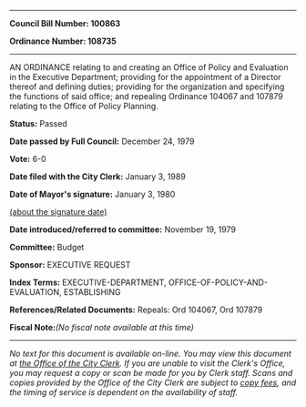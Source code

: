 

********

**Council Bill Number: 100863**
   
**Ordinance Number: 108735**
********

 AN ORDINANCE relating to and creating an Office of Policy and Evaluation in the Executive Department; providing for the appointment of a Director thereof and defining duties; providing for the organization and specifying the functions of said office; and repealing Ordinance 104067 and 107879 relating to the Office of Policy Planning.

**Status:** Passed
   
**Date passed by Full Council:** December 24, 1979
   
**Vote:** 6-0
   
**Date filed with the City Clerk:** January 3, 1989
   
**Date of Mayor's signature:** January 3, 1980
   
[(about the signature date)](/~public/approvaldate.htm)
   
   
   
**Date introduced/referred to committee:** November 19, 1979
   
**Committee:** Budget
   
**Sponsor:** EXECUTIVE REQUEST
   
   
**Index Terms:** EXECUTIVE-DEPARTMENT, OFFICE-OF-POLICY-AND-EVALUATION, ESTABLISHING

**References/Related Documents:** Repeals: Ord 104067, Ord 107879

**Fiscal Note:**_(No fiscal note available at this time)_
********

_No text for this document is available on-line. You may view this document at [the Office of the City Clerk](http://www.seattle.gov/leg/clerk/contactUs.htm). If you are unable to visit the Clerk's Office, you may request a copy or scan be made for you by Clerk staff. Scans and copies provided by the Office of the City Clerk are subject to [copy fees](http://clerk.seattle.gov/~public/clerkfees.htm), and the timing of service is dependent on the availability of staff._

